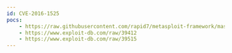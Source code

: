 ```yaml
---
id: CVE-2016-1525
pocs:
    - https://raw.githubusercontent.com/rapid7/metasploit-framework/master/modules/exploits/windows/http/netgear_nms_rce.rb
    - https://www.exploit-db.com/raw/39412
    - https://www.exploit-db.com/raw/39515
---
```

